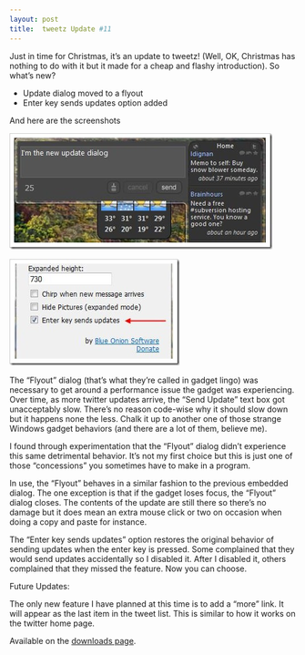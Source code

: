 ```yaml
---
layout: post
title:  tweetz Update #11
---
```

Just in time for Christmas, it’s an update to tweetz! (Well, OK, Christmas has nothing to do with it but it made for a cheap and flashy introduction). So what’s new?

  * Update dialog moved to a flyout 
  * Enter key sends updates option added 

And here are the screenshots

![update](/cdn/images/blog/tweetzUpdate11_C1DA/update.jpg)

![sendonenter](/cdn/images/blog/tweetzUpdate11_C1DA/sendonenter.jpg)

The “Flyout” dialog (that’s what they’re called in gadget lingo) was necessary to get around a performance issue the gadget was experiencing. Over time, as more twitter updates arrive, the “Send Update” text box got unacceptably slow. There’s no reason code-wise why it should slow down but it happens none the less. Chalk it up to another one of those strange Windows gadget behaviors (and there are a lot of them, believe me).

I found through experimentation that the “Flyout” dialog didn’t experience this same detrimental behavior. It’s not my first choice but this is just one of those “concessions” you sometimes have to make in a program.

In use, the “Flyout” behaves in a similar fashion to the previous embedded dialog. The one exception is that if the gadget loses focus, the “Flyout” dialog closes. The contents of the update are still there so there’s no damage but it does mean an extra mouse click or two on occasion when doing a copy and paste for instance.

The “Enter key sends updates” option restores the original behavior of sending updates when the enter key is pressed. Some complained that they would send updates accidentally so I disabled it. After I disabled it, others complained that they missed the feature. Now you can choose.

Future Updates:

The only new feature I have planned at this time is to add a “more” link. It will appear as the last item in the tweet list. This is similar to how it works on the twitter home page.

Available on the [downloads page](/downloads).
